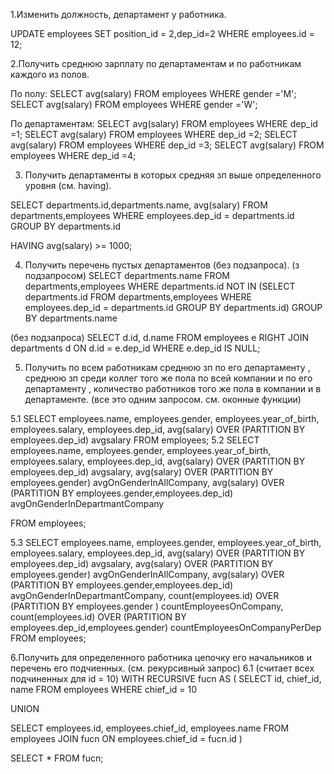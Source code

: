 1.Изменить должность, департамент у работника.

UPDATE employees SET position_id = 2,dep_id=2 WHERE employees.id = 12;

2.Получить среднюю зарплату по департаментам и по работникам каждого из полов.

По полу:
SELECT avg(salary) FROM employees WHERE gender ='M';
SELECT avg(salary) FROM employees WHERE gender ='W';

По департаментам:
SELECT avg(salary) FROM employees WHERE dep_id =1;
SELECT avg(salary) FROM employees WHERE dep_id =2;
SELECT avg(salary) FROM employees WHERE dep_id =3;
SELECT avg(salary) FROM employees WHERE dep_id =4;

3. Получить департаменты в которых средняя зп выше определенного уровня (см. having).

SELECT departments.id,departments.name, avg(salary)
FROM departments,employees
WHERE employees.dep_id = departments.id
GROUP BY departments.id

HAVING avg(salary) >= 1000;

4. Получить перечень пустых департаментов (без подзапроса).
(з подзапросом)
SELECT departments.name
FROM departments,employees
WHERE departments.id NOT IN (SELECT departments.id
                             FROM departments,employees
                             WHERE employees.dep_id = departments.id
                             GROUP BY departments.id)
GROUP BY departments.name

(без подзапроса)
SELECT d.id, d.name
FROM employees e  RIGHT JOIN  departments d ON d.id = e.dep_id
WHERE e.dep_id IS NULL;

5. Получить по всем работникам среднюю зп по его департаменту
, среднюю зп среди коллег того же пола по всей компании и по его департаменту
, количество работников того же пола в компании и в департаменте. 
(все это одним запросом. см. оконные функции)

5.1 SELECT employees.name,
      employees.gender,
      employees.year_of_birth,
      employees.salary,
      employees.dep_id,
      avg(salary) OVER (PARTITION BY employees.dep_id) avgsalary
    FROM employees;
5.2
SELECT employees.name,
  employees.gender,
  employees.year_of_birth,
  employees.salary,
  employees.dep_id,
  avg(salary) OVER (PARTITION BY employees.dep_id) avgsalary,
  avg(salary) OVER (PARTITION BY employees.gender) avgOnGenderInAllCompany,
  avg(salary) OVER (PARTITION BY employees.gender,employees.dep_id) avgOnGenderInDepartmantCompany
  
FROM employees;

5.3
SELECT employees.name,
  employees.gender,
  employees.year_of_birth,
  employees.salary,
  employees.dep_id,
  avg(salary) OVER (PARTITION BY employees.dep_id) avgsalary,
  avg(salary) OVER (PARTITION BY employees.gender) avgOnGenderInAllCompany,
  avg(salary) OVER (PARTITION BY employees.gender,employees.dep_id) avgOnGenderInDepartmantCompany,
  count(employees.id) OVER (PARTITION BY employees.gender ) countEmployeesOnCompany,
  count(employees.id) OVER (PARTITION BY employees.dep_id,employees.gender) countEmployeesOnCompanyPerDep
FROM employees;


6.Получить для определенного работника цепочку его начальников
    и перечень его подчиенных. (см. рекурсивный запрос)
6.1
(считает всех подчиненных для  id = 10)
WITH RECURSIVE fucn AS (
  SELECT id, chief_id, name
  FROM employees
  WHERE chief_id = 10

  UNION

  SELECT employees.id, employees.chief_id, employees.name
  FROM employees
    JOIN fucn
      ON employees.chief_id = fucn.id
)

SELECT * FROM fucn;

